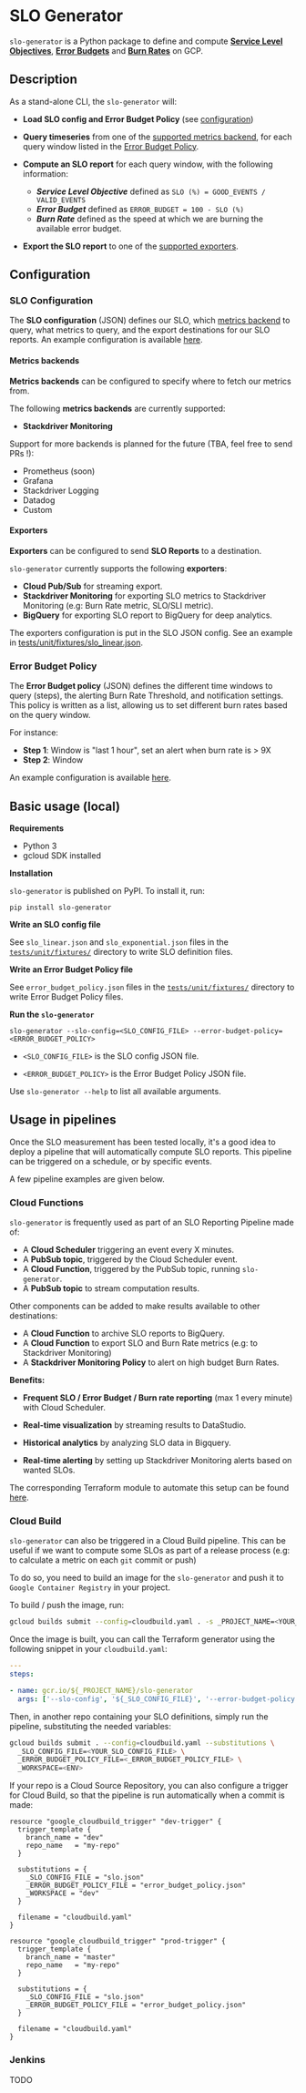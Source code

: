 # SLO Generator

`slo-generator` is a Python package to define and compute **[Service Level Objectives](https://landing.google.com/sre/sre-book/chapters/service-level-objectives/)**, **[Error Budgets](https://landing.google.com/sre/sre-book/chapters/embracing-risk/#xref_risk-management_unreliability-budgets)** and **[Burn Rates](https://landing.google.com/sre/workbook/chapters/alerting-on-slos/)** on GCP.

## Description
As a stand-alone CLI, the `slo-generator` will:

  * **Load SLO config and Error Budget Policy** (see [configuration](#configuration))

  * **Query timeseries** from one of the [supported metrics backend](#metrics-backends), for each query window listed in the [Error Budget Policy](#error-budget-policy).

  * **Compute an SLO report** for each query window, with the following information:
    * ***Service Level Objective*** defined as `SLO (%) = GOOD_EVENTS / VALID_EVENTS`
    * ***Error Budget*** defined as `ERROR_BUDGET = 100 - SLO (%)`
    * ***Burn Rate*** defined as the speed at which we are burning the available error budget.


  * **Export the SLO report** to one of the [supported exporters](#exporters).

## Configuration

### SLO Configuration
The **SLO configuration** (JSON) defines our SLO, which [metrics backend](#backends)
to query, what metrics to query, and the export destinations for our SLO
reports. An example configuration is available [here](./tests/unit/fixtures/slo_linear.json).

#### Metrics backends
**Metrics backends** can be configured to specify where to fetch our metrics from.

The following **metrics backends** are currently supported:
- **Stackdriver Monitoring**

Support for more backends is planned for the future (TBA, feel free to send PRs !):
- Prometheus (soon)
- Grafana
- Stackdriver Logging
- Datadog
- Custom

#### Exporters
**Exporters** can be configured to send **SLO Reports** to a destination.

`slo-generator` currently supports the following **exporters**:
- **Cloud Pub/Sub** for streaming export.
- **Stackdriver Monitoring** for exporting SLO metrics to Stackdriver Monitoring
(e.g: Burn Rate metric, SLO/SLI metric).
- **BigQuery** for exporting SLO report to BigQuery for deep analytics.

The exporters configuration is put in the SLO JSON config. See an example in [tests/unit/fixtures/slo_linear.json](./tests/unit/fixtures/slo_linear.json).

### Error Budget Policy
The **Error Budget policy** (JSON) defines the different time windows to query
(steps), the alerting Burn Rate Threshold, and notification settings. This policy
is written as a list, allowing us to set different burn rates based on the query
window.

For instance:
  * **Step 1**: Window is "last 1 hour", set an alert when burn rate is > 9X
  * **Step 2**: Window

An example configuration is available [here](./tests/unit/fixtures/error_budget_policy.json).

## Basic usage (local)

**Requirements**

* Python 3
* gcloud SDK installed

**Installation**

`slo-generator` is published on PyPI. To install it, run:
```
pip install slo-generator
```

**Write an SLO config file**

See `slo_linear.json` and `slo_exponential.json` files in the [`tests/unit/fixtures/`](./tests/unit/fixtures) directory to write SLO definition files.

**Write an Error Budget Policy file**

See `error_budget_policy.json` files in the [`tests/unit/fixtures/`](./tests/unit/fixtures) directory to write
Error Budget Policy files.

**Run the `slo-generator`**

```
slo-generator --slo-config=<SLO_CONFIG_FILE> --error-budget-policy=<ERROR_BUDGET_POLICY>
```
  * `<SLO_CONFIG_FILE>` is the SLO config JSON file.

  * `<ERROR_BUDGET_POLICY>` is the Error Budget Policy JSON file.

Use `slo-generator --help` to list all available arguments.

## Usage in pipelines

Once the SLO measurement has been tested locally, it's a good idea to deploy a pipeline that will automatically compute SLO reports. This pipeline can be triggered on a schedule, or by specific events.

A few pipeline examples are given below.

### Cloud Functions
`slo-generator` is frequently used as part of an SLO Reporting Pipeline made of:

* A **Cloud Scheduler** triggering an event every X minutes.
* A **PubSub topic**, triggered by the Cloud Scheduler event.
* A **Cloud Function**, triggered by the PubSub topic, running `slo-generator`.
* A **PubSub topic** to stream computation results.


Other components can be added to make results available to other destinations:
* A  **Cloud Function** to archive SLO reports to BigQuery.
* A **Cloud Function** to export SLO and Burn Rate metrics (e.g: to Stackdriver Monitoring)
* A **Stackdriver Monitoring Policy** to alert on high budget Burn Rates.


**Benefits:**

* **Frequent SLO / Error Budget / Burn rate reporting** (max 1 every minute) with Cloud Scheduler.

* **Real-time visualization** by streaming results to DataStudio.

* **Historical analytics** by analyzing SLO data in Bigquery.

* **Real-time alerting** by setting up Stackdriver Monitoring alerts based on
wanted SLOs.

The corresponding Terraform module to automate this setup can be found  [here](https://github.com/terraform-google-modules/terraform-google-slo).

### Cloud Build
`slo-generator` can also be triggered in a Cloud Build pipeline. This can be useful if we want to compute some SLOs as part of a release process (e.g: to calculate a metric on each `git` commit or push)

To do so, you need to build an image for the `slo-generator` and push it to `Google Container Registry` in your project.

To build / push the image, run:

```sh
gcloud builds submit --config=cloudbuild.yaml . -s _PROJECT_NAME=<YOUR_PROJECT_NAME>
```

Once the image is built, you can call the Terraform generator using the following snippet in your `cloudbuild.yaml`:

```yaml
---
steps:

- name: gcr.io/${_PROJECT_NAME}/slo-generator
  args: ['--slo-config', '${_SLO_CONFIG_FILE}', '--error-budget-policy', '${_ERROR_BUDGET_POLICY_FILE}']
```

Then, in another repo containing your SLO definitions, simply run the pipeline, substituting the needed variables:

```sh
gcloud builds submit . --config=cloudbuild.yaml --substitutions \
  _SLO_CONFIG_FILE=<YOUR_SLO_CONFIG_FILE> \
  _ERROR_BUDGET_POLICY_FILE=<_ERROR_BUDGET_POLICY_FILE> \
  _WORKSPACE=<ENV>
```

If your repo is a Cloud Source Repository, you can also configure a trigger for
Cloud Build, so that the pipeline is run automatically when a commit is made:

```hcl
resource "google_cloudbuild_trigger" "dev-trigger" {
  trigger_template {
    branch_name = "dev"
    repo_name   = "my-repo"
  }

  substitutions = {
    _SLO_CONFIG_FILE = "slo.json"
    _ERROR_BUDGET_POLICY_FILE = "error_budget_policy.json"
    _WORKSPACE = "dev"
  }

  filename = "cloudbuild.yaml"
}

resource "google_cloudbuild_trigger" "prod-trigger" {
  trigger_template {
    branch_name = "master"
    repo_name   = "my-repo"
  }

  substitutions = {
    _SLO_CONFIG_FILE = "slo.json"
    _ERROR_BUDGET_POLICY_FILE = "error_budget_policy.json"
  }

  filename = "cloudbuild.yaml"
}
```

### Jenkins
TODO
